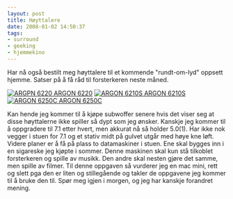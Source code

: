 ```yaml
---
layout: post
title: Høyttalere
date: 2008-01-02 14:50:37
tags: 
- surround
- geeking
- hjemmekino
---
```

Har nå også bestilt meg høyttalere til et kommende "rundt-om-lyd" oppsett hjemme. Satser på å få råd til forsterkeren neste måned. 

<div><a href="http://www.hifiklubben.no/produkter/hoeyttalere/smaastativ/argon_6220_hoeyttalere_sort.htm"><img src="http://pjatt.net/images/2008/01/arg6220bk_1_b.jpg" alt="ARGPN 6220" /> ARGON 6220</a> <a href="http://www.hifiklubben.no/produkter/hoeyttalere/smaastativ/argon_6210s_hoeyttalere_sort.htm"> <img src="http://pjatt.net/images/2008/01/arg6210sbk_1_b.jpg" alt="ARGON 6210S" /> ARGON 6210S</a> <a href="http://www.hifiklubben.no/produkter/hoeyttalere/senter/argon_6250c_senterhoeyttaler_sort.htm"><img src="http://pjatt.net/images/2008/01/arg6250cbk_1_b.jpg" alt="ARGON 6250C" /> ARGON 6250C</a></div> 

Kan hende jeg kommer til å kjøpe subwoffer senere hvis det viser seg at disse høyttalerne ikke spiller så dypt som jeg ønsker. Kanskje jeg kommer til å oppgradere til 7.1 etter hvert, men akkurat nå så holder 5.0(1). Har ikke nok vegger i stuen for 7.1 og et stativ midt på gulvet utgår med høye kne løft. Videre planer er å få på plass to datamaskiner i stuen. Ene skal bygges inn i en sigareske jeg kjøpte i sommer. Denne maskinen skal kun stå tilkoblet forsterkeren og spille av musikk. Den andre skal nesten gjøre det samme, men spille av filmer. Til denne oppgaven så vurderer jeg en mac mini, rett og slett pga den er liten og stillegående og takler de oppgavene jeg kommer til å bruke den til. Spør meg igjen i morgen, og jeg har kanskje forandret mening. 
